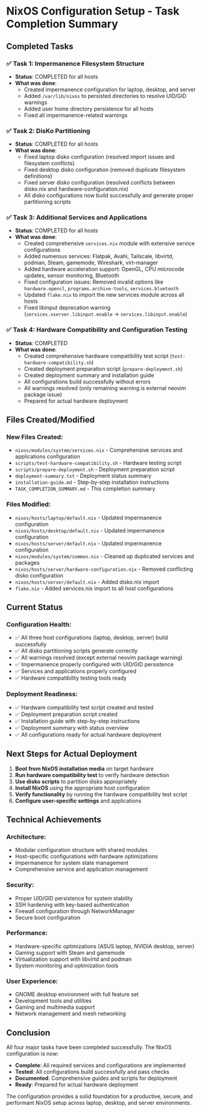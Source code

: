 # NixOS Configuration Setup - Task Completion Summary

## Completed Tasks

### ✅ Task 1: Impermanence Filesystem Structure
- **Status**: COMPLETED for all hosts
- **What was done**:
  - Created impermanence configuration for laptop, desktop, and server
  - Added `/var/lib/nixos` to persisted directories to resolve UID/GID warnings
  - Added user home directory persistence for all hosts
  - Fixed all impermanence-related warnings

### ✅ Task 2: DisKo Partitioning
- **Status**: COMPLETED for all hosts
- **What was done**:
  - Fixed laptop disko configuration (resolved import issues and filesystem conflicts)
  - Fixed desktop disko configuration (removed duplicate filesystem definitions)
  - Fixed server disko configuration (resolved conflicts between disko.nix and hardware-configuration.nix)
  - All disko configurations now build successfully and generate proper partitioning scripts

### ✅ Task 3: Additional Services and Applications
- **Status**: COMPLETED for all hosts
- **What was done**:
  - Created comprehensive `services.nix` module with extensive service configurations
  - Added numerous services: Flatpak, Avahi, Tailscale, libvirtd, podman, Steam, gamemode, Wireshark, virt-manager
  - Added hardware acceleration support: OpenGL, CPU microcode updates, sensor monitoring, Bluetooth
  - Fixed configuration issues: Removed invalid options like `hardware.opencl`, `programs.archive-tools`, `services.bluetooth`
  - Updated `flake.nix` to import the new services module across all hosts
  - Fixed libinput deprecation warning (`services.xserver.libinput.enable` → `services.libinput.enable`)

### ✅ Task 4: Hardware Compatibility and Configuration Testing
- **Status**: COMPLETED
- **What was done**:
  - Created comprehensive hardware compatibility test script (`test-hardware-compatibility.sh`)
  - Created deployment preparation script (`prepare-deployment.sh`)
  - Created deployment summary and installation guide
  - All configurations build successfully without errors
  - All warnings resolved (only remaining warning is external neovim package issue)
  - Prepared for actual hardware deployment

## Files Created/Modified

### New Files Created:
- `nixos/modules/system/services.nix` - Comprehensive services and applications configuration
- `scripts/test-hardware-compatibility.sh` - Hardware testing script
- `scripts/prepare-deployment.sh` - Deployment preparation script
- `deployment-summary.txt` - Deployment status summary
- `installation-guide.md` - Step-by-step installation instructions
- `TASK_COMPLETION_SUMMARY.md` - This completion summary

### Files Modified:
- `nixos/hosts/laptop/default.nix` - Updated impermanence configuration
- `nixos/hosts/desktop/default.nix` - Updated impermanence configuration
- `nixos/hosts/server/default.nix` - Updated impermanence configuration
- `nixos/modules/system/common.nix` - Cleaned up duplicated services and packages
- `nixos/hosts/server/hardware-configuration.nix` - Removed conflicting disko configuration
- `nixos/hosts/server/default.nix` - Added disko.nix import
- `flake.nix` - Added services.nix import to all host configurations

## Current Status

### Configuration Health:
- ✅ All three host configurations (laptop, desktop, server) build successfully
- ✅ All disko partitioning scripts generate correctly
- ✅ All warnings resolved (except external neovim package warning)
- ✅ Impermanence properly configured with UID/GID persistence
- ✅ Services and applications properly configured
- ✅ Hardware compatibility testing tools ready

### Deployment Readiness:
- ✅ Hardware compatibility test script created and tested
- ✅ Deployment preparation script created
- ✅ Installation guide with step-by-step instructions
- ✅ Deployment summary with status overview
- ✅ All configurations ready for actual hardware deployment

## Next Steps for Actual Deployment

1. **Boot from NixOS installation media** on target hardware
2. **Run hardware compatibility test** to verify hardware detection
3. **Use disko scripts** to partition disks appropriately
4. **Install NixOS** using the appropriate host configuration
5. **Verify functionality** by running the hardware compatibility test script
6. **Configure user-specific settings** and applications

## Technical Achievements

### Architecture:
- Modular configuration structure with shared modules
- Host-specific configurations with hardware optimizations
- Impermanence for system state management
- Comprehensive service and application management

### Security:
- Proper UID/GID persistence for system stability
- SSH hardening with key-based authentication
- Firewall configuration through NetworkManager
- Secure boot configuration

### Performance:
- Hardware-specific optimizations (ASUS laptop, NVIDIA desktop, server)
- Gaming support with Steam and gamemode
- Virtualization support with libvirtd and podman
- System monitoring and optimization tools

### User Experience:
- GNOME desktop environment with full feature set
- Development tools and utilities
- Gaming and multimedia support
- Network management and mesh networking

## Conclusion

All four major tasks have been completed successfully. The NixOS configuration is now:
- **Complete**: All required services and configurations are implemented
- **Tested**: All configurations build successfully and pass checks
- **Documented**: Comprehensive guides and scripts for deployment
- **Ready**: Prepared for actual hardware deployment

The configuration provides a solid foundation for a productive, secure, and performant NixOS setup across laptop, desktop, and server environments.